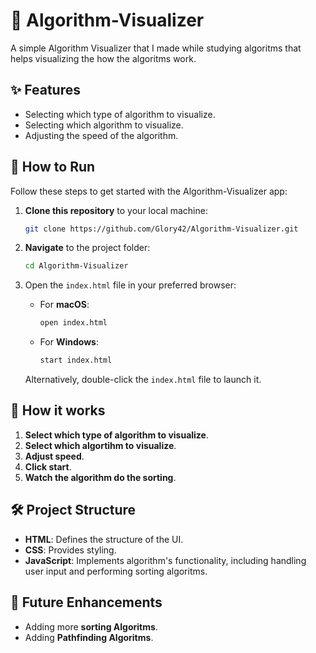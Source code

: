 # 🤖 Algorithm-Visualizer

A simple Algorithm Visualizer that I made while studying algoritms that helps visualizing the how the algoritms work.

## ✨ Features
- Selecting which type of algorithm to visualize.
- Selecting which algorithm to visualize.
- Adjusting the speed of the algorithm.

## 🚀 How to Run

Follow these steps to get started with the Algorithm-Visualizer app:

1. **Clone this repository** to your local machine:
    ```bash
    git clone https://github.com/Glory42/Algorithm-Visualizer.git
    ```

2. **Navigate** to the project folder:
    ```bash
    cd Algorithm-Visualizer
    ```

3. Open the `index.html` file in your preferred browser:
    - For **macOS**:
      ```bash
      open index.html
      ```
    - For **Windows**:
      ```bash
      start index.html
      ```
    Alternatively, double-click the `index.html` file to launch it.



## 💭 How it works
1. **Select which type of algorithm to visualize**.
2. **Select which algortihm to visualize**.
3. **Adjust speed**.
4. **Click start**.
5. **Watch the algorithm do the sorting**.

## 🛠️ Project Structure

- **HTML**: Defines the structure of the UI.
- **CSS**: Provides styling.
- **JavaScript**: Implements algorithm's functionality, including handling user input and performing sorting algoritms.

## 🔮 Future Enhancements

- Adding more **sorting Algoritms**.
- Adding **Pathfinding Algoritms**.